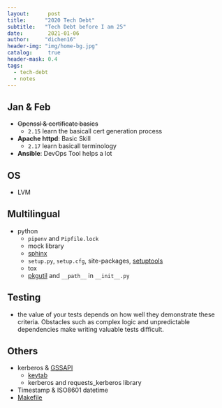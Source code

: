 ```yaml
---
layout:      post
title:      "2020 Tech Debt"
subtitle:   "Tech Debt before I am 25"
date:        2021-01-06
author:     "dichen16"
header-img: "img/home-bg.jpg"
catalog:     true
header-mask: 0.4
tags:
  - tech-debt
  - notes
---
```


## Jan & Feb

- <del>Openssl & certificate basics</del>
	- `2.15` learn the basicall cert generation process
- **Apache httpd**: Basic Skill
	- `2.17` learn basicall terminology
- **Ansible**: DevOps Tool helps a lot 

## OS

- LVM

## Multilingual

- python
    - `pipenv` and `Pipfile.lock`
    - mock library
    - [sphinx](https://www.sphinx-doc.org/en/1.5/index.html)
    - `setup.py`, `setup.cfg`, site-packages, [setuptools](https://setuptools.readthedocs.io/en/latest/setuptools.html)
    - tox
    - [pkgutil](https://docs.python.org/3.0/library/pkgutil.html) and `__path__` in `__init__.py`

## Testing

- the value of your tests depends on how well they demonstrate these criteria. Obstacles such as complex logic and unpredictable dependencies make writing valuable tests difficult.
## Others

- kerberos & [GSSAPI](https://en.wikipedia.org/wiki/Generic_Security_Services_Application_Program_Interface)
	- [keytab](https://web.mit.edu/kerberos/krb5-devel/doc/basic/keytab_def.html)
	- kerberos and requests_kerberos library
- Timestamp & ISO8601 datetime
- [Makefile](https://stackoverflow.com/questions/3220277/what-do-the-makefile-symbols-and-mean)
